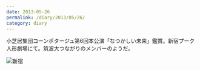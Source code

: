 ```yaml
---
date: 2013-05-26
permalink: /diary/2013/05/26/
category: diary
---
```


小芝居集団コーンポタージュ第6回本公演「なつかしい未来」鑑賞。新宿プーク人形劇場にて。筑波大つながりのメンバーのようだ。

![新宿](http://instagram.com/p/ZwxKbHSLuX/media?size=l "新宿")